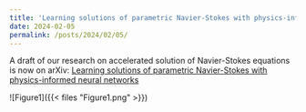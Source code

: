 ```yaml
---
title: 'Learning solutions of parametric Navier-Stokes with physics-informed neural networks'
date: 2024-02-05
permalink: /posts/2024/02/05/
---
```

A draft of our research on accelerated solution of Navier-Stokes equations is now on arXiv: [Learning solutions of parametric Navier-Stokes with physics-informed neural networks](https://arxiv.org/pdf/2402.03153.pdf)

![Figure1]({{< files "Figure1.png" >}})
